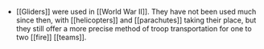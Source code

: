- [[Gliders]] were used in [[World War II]]. They have not been used much since then, with [[helicopters]] and [[parachutes]] taking their place, but they still offer a more precise method of troop transportation for one to two [[fire]] [[teams]].